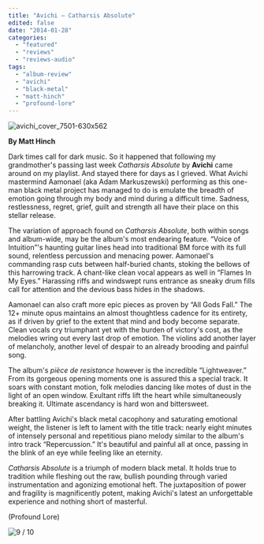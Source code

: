 ```yaml
---
title: "Avichi – Catharsis Absolute"
edited: false
date: "2014-01-28"
categories:
  - "featured"
  - "reviews"
  - "reviews-audio"
tags:
  - "album-review"
  - "avichi"
  - "black-metal"
  - "matt-hinch"
  - "profound-lore"
---
```


![avichi_cover_7501-630x562](http://www.hellbound.ca/wp-content/uploads/2014/01/avichi_cover_7501-630x562.jpg)

**By Matt Hinch**

Dark times call for dark music. So it happened that following my grandmother's passing last week _Catharsis Absolute_ by **Avichi** came around on my playlist. And stayed there for days as I grieved. What Avichi mastermind Aamonael (aka Adam Markuszewski) performing as this one-man black metal project has managed to do is emulate the breadth of emotion going through my body and mind during a difficult time. Sadness, restlessness, regret, grief, guilt and strength all have their place on this stellar release.

The variation of approach found on _Catharsis Absolute_, both within songs and album-wide, may be the album's most endearing feature. “Voice of Intuition”'s haunting guitar lines head into traditional BM force with its full sound, relentless percussion and menacing power. Aamonael's commanding rasp cuts between half-buried chants, stoking the bellows of this harrowing track. A chant-like clean vocal appears as well in “Flames In My Eyes.” Harassing riffs and windswept runs entrance as sneaky drum fills call for attention and the devious bass hides in the shadows.

Aamonael can also craft more epic pieces as proven by “All Gods Fall.” The 12+ minute opus maintains an almost thoughtless cadence for its entirety, as if driven by grief to the extent that mind and body become separate. Clean vocals cry triumphant yet with the burden of victory's cost, as the melodies wring out every last drop of emotion. The violins add another layer of melancholy, another level of despair to an already brooding and painful song.

The album's _pièce de resistance_ however is the incredible “Lightweaver.” From its gorgeous opening moments one is assured this a special track. It soars with constant motion, folk melodies dancing like motes of dust in the light of an open window. Exultant riffs lift the heart while simultaneously breaking it. Ultimate ascendancy is hard won and bittersweet.

After battling Avichi's black metal cacophony and saturating emotional weight, the listener is left to lament with the title track: nearly eight minutes of intensely personal and repetitious piano melody similar to the album's intro track “Repercussion.” It's beautiful and painful all at once, passing in the blink of an eye while feeling like an eternity.

_Catharsis Absolute_ is a triumph of modern black metal. It holds true to tradition while fleshing out the raw, bullish pounding through varied instrumentation and agonizing emotional heft. The juxtaposition of power and fragility is magnificently potent, making Avichi's latest an unforgettable experience and nothing short of masterful.

(Profound Lore)

![9 / 10](http://www.hellbound.ca/wp-content/uploads/2009/05/review9.png)
